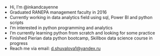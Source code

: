 - Hi, I’m @inkandcayenne
- Graduated RANEPA management faculty in 2016
- Currently working in data analytics field using sql, Power BI and python scripts
- I’m interested in python programming and analytics
- I’m currently learning python from scratch and looking for some practice
- Finished Pierian data python bootcamp, Skillbox data science course in progress
- Reach me via email: d.shuvalova1@yandex.ru

<!---
inkandcayenne/inkandcayenne is a ✨ special ✨ repository because its `README.md` (this file) appears on your GitHub profile.
You can click the Preview link to take a look at your changes.
--->
